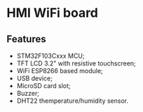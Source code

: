 HMI WiFi board
==============

Features
--------

  * STM32F103Cxxx MCU;
  * TFT LCD 3.2" with resistive touchscreen;
  * WiFi ESP8266 based module;
  * USB device;
  * MicroSD card slot;
  * Buzzer;
  * DHT22 themperature/humidity sensor.

